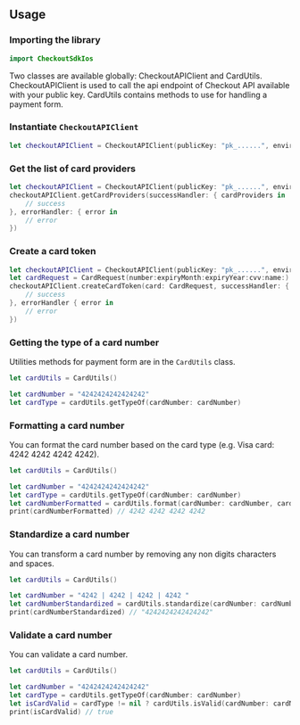 ##  Usage

### Importing the library

```swift
import CheckoutSdkIos
```

Two classes are available globally: CheckoutAPIClient and CardUtils.
CheckoutAPIClient is used to call the api endpoint of Checkout API available with your public key.
CardUtils contains methods to use for handling a payment form.

### Instantiate `CheckoutAPIClient`

```swift
let checkoutAPIClient = CheckoutAPIClient(publicKey: "pk_......", environment: .live)
```

### Get the list of card providers

```swift
let checkoutAPIClient = CheckoutAPIClient(publicKey: "pk_......", environment: .live)
checkoutAPIClient.getCardProviders(successHandler: { cardProviders in
    // success
}, errorHandler: { error in
    // error
})
```

### Create a card token

```swift
let checkoutAPIClient = CheckoutAPIClient(publicKey: "pk_......", environment: .live)
let cardRequest = CardRequest(number:expiryMonth:expiryYear:cvv:name:)
checkoutAPIClient.createCardToken(card: CardRequest, successHandler: { cardTokenResponse in
    // success
}, errorHandler { error in
    // error
})
```

### Getting the type of a card number

Utilities methods for payment form are in the `CardUtils` class.

```swift
let cardUtils = CardUtils()

let cardNumber = "4242424242424242"
let cardType = cardUtils.getTypeOf(cardNumber: cardNumber)
```

### Formatting a card number

You can format the card number based on the card type (e.g. Visa card: 4242 4242 4242 4242).

```swift
let cardUtils = CardUtils()

let cardNumber = "4242424242424242"
let cardType = cardUtils.getTypeOf(cardNumber: cardNumber)
let cardNumberFormatted = cardUtils.format(cardNumber: cardNumber, cardType: cardType)
print(cardNumberFormatted) // 4242 4242 4242 4242
```

### Standardize a card number

You can transform a card number by removing any non digits characters and spaces.

```swift
let cardUtils = CardUtils()

let cardNumber = "4242 | 4242 | 4242 | 4242 "
let cardNumberStandardized = cardUtils.standardize(cardNumber: cardNumber)
print(cardNumberStandardized) // "4242424242424242"
```

### Validate a card number

You can validate a card number. 

```swift
let cardUtils = CardUtils()

let cardNumber = "4242424242424242"
let cardType = cardUtils.getTypeOf(cardNumber: cardNumber)
let isCardValid = cardType != nil ? cardUtils.isValid(cardNumber: cardNumber, cardType: cardType!) : false
print(isCardValid) // true
```


